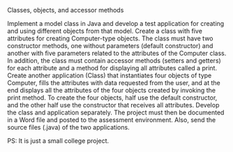 Classes, objects, and accessor methods

Implement a model class in Java and develop a test application for creating and using different objects from that model. Create a class with five attributes for creating Computer-type objects. The class must have two constructor methods, one without parameters (default constructor) and another with five parameters related to the attributes of the Computer class. In addition, the class must contain accessor methods (setters and getters) for each attribute and a method for displaying all attributes called a print. Create another application (Class) that instantiates four objects of type Computer, fills the attributes with data requested from the user, and at the end displays all the attributes of the four objects created by invoking the print method. To create the four objects, half use the default constructor, and the other half use the constructor that receives all attributes. Develop the class and application separately. The project must then be documented in a Word file and posted to the assessment environment. Also, send the source files (.java) of the two applications.

PS: It is just a small college project.
